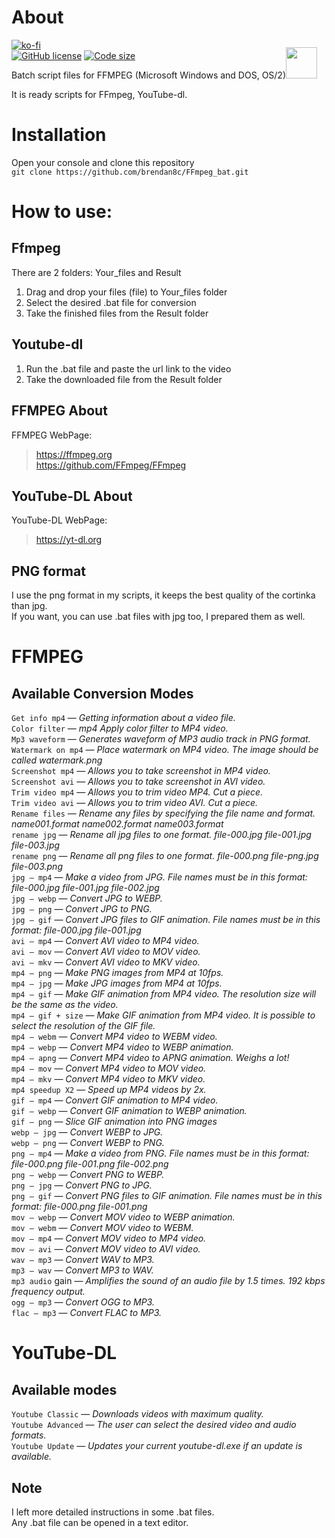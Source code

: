 # About
[![ko-fi](https://www.ko-fi.com/img/githubbutton_sm.svg)](https://ko-fi.com/brendan8c)<br> 
[![GitHub license](https://img.shields.io/github/license/L0Lock/ffmpeg-bat-collection)](https://github.com/L0Lock/FFmpeg-bat-collection/blob/master/LICENSE.sql) [![Code size](https://img.shields.io/badge/size-149%20MB-blue.svg)](#)

Batch script files for FFMPEG (Microsoft Windows and DOS, OS/2)<img src=https://emojipedia-us.s3.dualstack.us-west-1.amazonaws.com/thumbs/320/apple/271/owl_1f989.png width="50px" style="margin-top:-50px">

It is ready scripts for FFmpeg, YouTube-dl.<br>

# Installation
Open your console and clone this repository<br>
`git clone https://github.com/brendan8c/FFmpeg_bat.git`

# How to use:
## Ffmpeg<br>
There are 2 folders: Your_files and Result<br>
1) Drag and drop your files (file) to Your_files folder<br>
2) Select the desired .bat file for conversion<br>
3) Take the finished files from the Result folder<br>

## Youtube-dl<br>
1) Run the .bat file and paste the url link to the video<br>
2) Take the downloaded file from the Result folder<br>

## FFMPEG About
FFMPEG WebPage:<br>
> https://ffmpeg.org<br>
> https://github.com/FFmpeg/FFmpeg<br>

## YouTube-DL About
YouTube-DL WebPage:<br>
> https://yt-dl.org<br>

## PNG format
I use the png format in my scripts, it keeps the best quality of the cortinka than jpg.<br>
If you want, you can use .bat files with jpg too, I prepared them as well.<br>

# FFMPEG
## Available Conversion Modes

`Get info mp4` — *Getting information about a video file.<br>*
`Color filter` — *mp4 Apply color filter to MP4 video.<br>*
`Mp3 waveform` — *Generates waveform of MP3 audio track in PNG format.<br>*
`Watermark on mp4` — *Place watermark on MP4 video. The image should be called watermark.png<br>*
`Screenshot mp4` — *Allows you to take screenshot in MP4 video.<br>*
`Screenshot avi` — *Allows you to take screenshot in AVI video.<br>*
`Trim video mp4` — *Allows you to trim video MP4. Cut a piece.<br>*
`Trim video avi` — *Allows you to trim video AVI. Cut a piece.<br>*
`Rename files` — *Rename any files by specifying the file name and format. name001.format name002.format name003.format<br>*
`rename jpg` — *Rename all jpg files to one format. file-000.jpg file-001.jpg file-003.jpg<br>*
`rename png` — *Rename all png files to one format. file-000.png file-png.jpg file-003.png<br>*
`jpg – mp4` — *Make a video from JPG. File names must be in this format: file-000.jpg file-001.jpg file-002.jpg<br>*
`jpg – webp` — *Convert JPG to WEBP.<br>*
`jpg – png` — *Convert JPG to PNG.<br>*
`jpg – gif` — *Convert JPG files to GIF animation. File names must be in this format: file-000.jpg file-001.jpg<br>*
`avi – mp4` — *Convert AVI video to MP4 video.<br>*
`avi – mov` — *Convert AVI video to MOV video.<br>*
`avi – mkv` — *Convert AVI video to MKV video.<br>*
`mp4 – png` — *Make PNG images from MP4 at 10fps.<br>*
`mp4 – jpg` — *Make JPG images from MP4 at 10fps.<br>*
`mp4 – gif` — *Make GIF animation from MP4 video. The resolution size will be the same as the video.<br>*
`mp4 – gif + size` — *Make GIF animation from MP4 video. It is possible to select the resolution of the GIF file.<br>*
`mp4 – webm` — *Convert MP4 video to WEBM video.<br>*
`mp4 – webp` — *Convert MP4 video to WEBP animation.<br>*
`mp4 – apng` — *Convert MP4 video to APNG animation. Weighs a lot!<br>*
`mp4 – mov` — *Convert MP4 video to MOV video.<br>*
`mp4 – mkv` — *Convert MP4 video to MKV video.<br>*
`mp4 speedup X2` — *Speed up MP4 videos by 2x.<br>*
`gif – mp4` — *Convert GIF animation to MP4 video.<br>*
`gif – webp` — *Convert GIF animation to WEBP animation.<br>*
`gif – png` — *Slice GIF animation into PNG images<br>*
`webp – jpg` — *Convert WEBP to JPG.<br>*
`webp – png` — *Convert WEBP to PNG.<br>*
`png – mp4` — *Make a video from PNG. File names must be in this format: file-000.png file-001.png file-002.png<br>*
`png – webp` — *Convert PNG to WEBP.<br>*
`png – jpg` — *Convert PNG to JPG.<br>*
`png – gif` — *Convert PNG files to GIF animation. File names must be in this format: file-000.png file-001.png<br>*
`mov – webp` — *Convert MOV video to WEBP animation.<br>*
`mov – webm` — *Convert MOV video to WEBM.<br>*
`mov – mp4` — *Convert MOV video to MP4 video.<br>*
`mov – avi` — *Convert MOV video to AVI video.<br>*
`wav – mp3` — *Convert WAV to MP3.<br>*
`mp3 – wav` — *Convert MP3 to WAV.<br>*
`mp3 audio` gain — *Amplifies the sound of an audio file by 1.5 times. 192 kbps frequency output.<br>*
`ogg – mp3` — *Convert OGG to MP3.<br>*
`flac – mp3` — *Convert FLAC to MP3.<br>*


# YouTube-DL
## Available modes

`Youtube Classic` — *Downloads videos with maximum quality.*<br>
`Youtube Advanced` — *The user can select the desired video and audio formats.*<br>
`Youtube Update` — *Updates your current youtube-dl.exe if an update is available.*<br>

## Note
I left more detailed instructions in some .bat files.<br>
Any .bat file can be opened in a text editor.<br>

